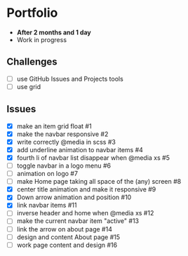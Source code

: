 # Portfolio
* **After 2 months and 1 day**
* Work in progress

## Challenges
* [ ] use GitHub Issues and Projects tools
* [ ] use grid

## Issues
* [x] make an item grid float #1
* [x] make the navbar responsive #2
* [x] write correctly @media in scss #3
* [x] add underline animation to navbar items #4
* [x] fourth li of navbar list disappear when @media xs #5
* [ ] toggle navbar in a logo menu #6
* [ ] animation on logo #7
* [ ] make Home page taking all space of the (any) screen #8
* [x] center title animation and make it responsive #9
* [x] Down arrow animation and position #10
* [x] link navbar items #11
* [ ] inverse header and home when @media xs #12
* [ ] make the current navbar item "active" #13
* [ ] link the arrow on about page #14
* [ ] design and content About page #15
* [ ] work page content and design #16
